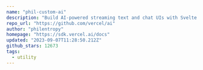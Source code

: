 ```yaml
---
name: "phil-custom-ai"
description: "Build AI-powered streaming text and chat UIs with Svelte."
repo_url: "https://github.com/vercel/ai"
author: "philentropy"
homepage: "https://sdk.vercel.ai/docs"
updated: "2023-09-07T11:28:50.212Z"
github_stars: 12673
tags: 
  - utility
---
```

